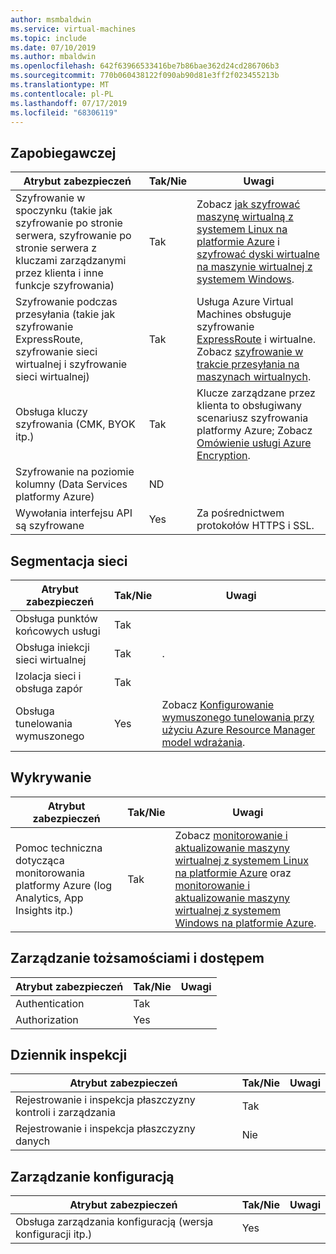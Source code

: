 ```yaml
---
author: msmbaldwin
ms.service: virtual-machines
ms.topic: include
ms.date: 07/10/2019
ms.author: mbaldwin
ms.openlocfilehash: 642f63966533416be7b86bae362d24cd286706b3
ms.sourcegitcommit: 770b060438122f090ab90d81e3ff2f023455213b
ms.translationtype: MT
ms.contentlocale: pl-PL
ms.lasthandoff: 07/17/2019
ms.locfileid: "68306119"
---
```

## <a name="preventative"></a>Zapobiegawczej

| Atrybut zabezpieczeń | Tak/Nie | Uwagi |
|---|---|--|
| Szyfrowanie w spoczynku (takie jak szyfrowanie po stronie serwera, szyfrowanie po stronie serwera z kluczami zarządzanymi przez klienta i inne funkcje szyfrowania) | Tak | Zobacz [jak szyfrować maszynę wirtualną z systemem Linux na platformie Azure](/azure/virtual-machines/linux/encrypt-disks) i [szyfrować dyski wirtualne na maszynie wirtualnej z systemem Windows](/azure/virtual-machines/windows/encrypt-disks). |
| Szyfrowanie podczas przesyłania (takie jak szyfrowanie ExpressRoute, szyfrowanie sieci wirtualnej i szyfrowanie sieci wirtualnej)| Tak | Usługa Azure Virtual Machines obsługuje szyfrowanie [ExpressRoute](/azure/expressroute) i wirtualne. Zobacz [szyfrowanie w trakcie przesyłania na maszynach wirtualnych](/azure/security/security-azure-encryption-overview#in-transit-encryption-in-vms). |
| Obsługa kluczy szyfrowania (CMK, BYOK itp.)| Tak | Klucze zarządzane przez klienta to obsługiwany scenariusz szyfrowania platformy Azure; Zobacz [Omówienie usługi Azure Encryption](/azure/security/security-azure-encryption-overview#in-transit-encryption-in-vms).|
| Szyfrowanie na poziomie kolumny (Data Services platformy Azure)| ND | |
| Wywołania interfejsu API są szyfrowane| Yes | Za pośrednictwem protokołów HTTPS i SSL. |

## <a name="network-segmentation"></a>Segmentacja sieci

| Atrybut zabezpieczeń | Tak/Nie | Uwagi |
|---|---|--|
| Obsługa punktów końcowych usługi| Tak | |
| Obsługa iniekcji sieci wirtualnej| Tak | . |
| Izolacja sieci i obsługa zapór| Tak |  |
| Obsługa tunelowania wymuszonego| Yes | Zobacz [Konfigurowanie wymuszonego tunelowania przy użyciu Azure Resource Manager model wdrażania](/azure/vpn-gateway/vpn-gateway-forced-tunneling-rm). |

## <a name="detection"></a>Wykrywanie

| Atrybut zabezpieczeń | Tak/Nie | Uwagi|
|---|---|--|
| Pomoc techniczna dotycząca monitorowania platformy Azure (log Analytics, App Insights itp.)| Tak | Zobacz [monitorowanie i aktualizowanie maszyny wirtualnej z systemem Linux na platformie Azure](/azure/virtual-machines/linux/tutorial-monitoring) oraz [monitorowanie i aktualizowanie maszyny wirtualnej z systemem Windows na platformie Azure](/azure/virtual-machines/windows/tutorial-monitoring). |

## <a name="identity-and-access-management"></a>Zarządzanie tożsamościami i dostępem

| Atrybut zabezpieczeń | Tak/Nie | Uwagi|
|---|---|--|
| Authentication| Tak |  |
| Authorization| Yes |  |


## <a name="audit-trail"></a>Dziennik inspekcji

| Atrybut zabezpieczeń | Tak/Nie | Uwagi|
|---|---|--|
| Rejestrowanie i inspekcja płaszczyzny kontroli i zarządzania| Tak |  |
| Rejestrowanie i inspekcja płaszczyzny danych | Nie |  |

## <a name="configuration-management"></a>Zarządzanie konfiguracją

| Atrybut zabezpieczeń | Tak/Nie | Uwagi|
|---|---|--|
| Obsługa zarządzania konfiguracją (wersja konfiguracji itp.)| Yes |  | 
